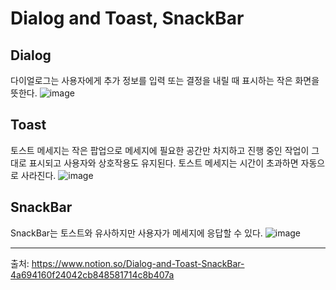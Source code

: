 # Dialog and Toast, SnackBar

## Dialog
다이얼로그는 사용자에게 추가 정보를 입력 또는 결정을 내릴 때 표시하는 작은 화면을 뜻한다.
![image](https://user-images.githubusercontent.com/91411447/160219958-4bb75037-23f4-4c88-955d-994499686823.png)

## Toast
토스트 메세지는 작은 팝업으로 메세지에 필요한 공간만 차지하고 진행 중인 작업이 그대로 표시되고 사용자와 상호작용도 유지된다. 토스트 메세지는 시간이 초과하면 자동으로 사라진다.
![image](https://user-images.githubusercontent.com/91411447/160219965-13d92d0a-e2b3-492e-af18-719ab8afd6e4.png)

## SnackBar
SnackBar는 토스트와 유사하지만 사용자가 메세지에 응답할 수 있다.
![image](https://user-images.githubusercontent.com/91411447/160219971-9b7f8e13-6a16-40f2-ac70-fe2ccef5a2a2.png)

***
출처: https://www.notion.so/Dialog-and-Toast-SnackBar-4a694160f24042cb848581714c8b407a
